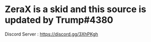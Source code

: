 # ZeraX is a skid and this source is updated by Trump#4380
Discord Server : https://discord.gg/3XhPKgh

